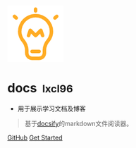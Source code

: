 ![logo](logo.png)

# docs <small>&nbsp;lxcl96</small>

- 用于展示学习文档及博客

> 基于<a href="https://docsify.js.org/" target="_blank">docsify</a>的markdown文件阅读器。


[GitHub](https://github.com/lxcl96/docs "项目地址")
[Get Started](README "快速开始")


